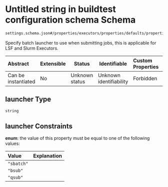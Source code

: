 # Untitled string in buildtest configuration schema Schema

```txt
settings.schema.json#/properties/executors/properties/defaults/properties/launcher
```

Specify batch launcher to use when submitting jobs, this is applicable for LSF and Slurm Executors.


| Abstract            | Extensible | Status         | Identifiable            | Custom Properties | Additional Properties | Access Restrictions | Defined In                                                                   |
| :------------------ | ---------- | -------------- | ----------------------- | :---------------- | --------------------- | ------------------- | ---------------------------------------------------------------------------- |
| Can be instantiated | No         | Unknown status | Unknown identifiability | Forbidden         | Allowed               | none                | [settings.schema.json\*](../out/settings.schema.json "open original schema") |

## launcher Type

`string`

## launcher Constraints

**enum**: the value of this property must be equal to one of the following values:

| Value      | Explanation |
| :--------- | ----------- |
| `"sbatch"` |             |
| `"bsub"`   |             |
| `"qsub"`   |             |
